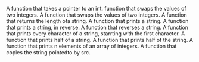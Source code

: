 A function that takes a pointer to an int. function that swaps the values of two integers.
A function that swaps the values of two integers.
A function that returns the length ofa string.
A function that prints a string.
A function that prints a string, in reverse.
A function that reverses a string.
A function that prints every character of a string, starrting with the first character.
A function that prints half of a string.
A function that prints half of the string.
A function that prints n elements of an array of integers.
A function that copies the string pointedto by src.
